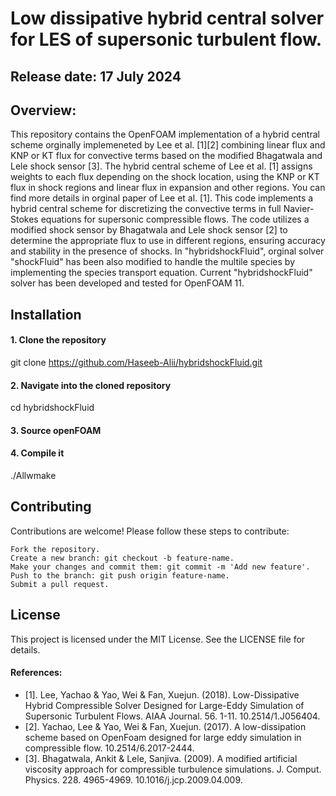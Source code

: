 # Low dissipative hybrid central solver for LES of supersonic turbulent flow.
## Release date: 17 July 2024
## Overview:

This repository contains the OpenFOAM implementation of a hybrid central scheme orginally implemeneted by Lee et al. [1][2] combining linear flux and KNP or KT flux for convective terms based on the modified Bhagatwala and Lele shock sensor [3]. The hybrid central scheme of Lee et al. [1] assigns weights to each flux depending on the shock location, using the KNP or KT flux in shock regions and linear flux in expansion and other regions. You can find more details in orginal paper of Lee et al. [1]. This code implements a hybrid central scheme for discretizing the convective terms in full Navier-Stokes equations for supersonic compressible flows. The code utilizes a modified shock sensor by Bhagatwala and Lele shock sensor [2] to determine the appropriate flux to use in different regions, ensuring accuracy and stability in the presence of shocks. In "hybridshockFluid", orginal solver "shockFluid" has been also modified to handle the multile species by implementing the species transport equation. Current "hybridshockFluid" solver has been developed and tested for OpenFOAM 11.  

## Installation

#### 1. Clone the repository
git clone https://github.com/Haseeb-Alii/hybridshockFluid.git

#### 2. Navigate into the cloned repository
cd hybridshockFluid

#### 3. Source openFOAM

#### 4. Compile it
./Allwmake

## Contributing

Contributions are welcome! Please follow these steps to contribute:

    Fork the repository.
    Create a new branch: git checkout -b feature-name.
    Make your changes and commit them: git commit -m 'Add new feature'.
    Push to the branch: git push origin feature-name.
    Submit a pull request.
    
## License

This project is licensed under the MIT License. See the LICENSE file for details.

#### References:

  - [1]. Lee, Yachao & Yao, Wei & Fan, Xuejun. (2018). Low-Dissipative Hybrid Compressible Solver Designed for Large-Eddy Simulation of Supersonic Turbulent Flows. AIAA Journal. 56. 1-11. 10.2514/1.J056404. 
  - [2]. Yachao, Lee & Yao, Wei & Fan, Xuejun. (2017). A low-dissipation scheme based on OpenFoam designed for large eddy simulation in compressible flow. 10.2514/6.2017-2444. 
  - [3]. Bhagatwala, Ankit & Lele, Sanjiva. (2009). A modified artificial viscosity approach for compressible turbulence simulations. J. Comput. Physics. 228. 4965-4969. 10.1016/j.jcp.2009.04.009. 


